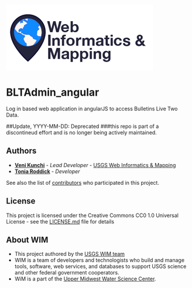 ![WiM](wimlogo.png)


# BLTAdmin_angular

Log in based web application in angularJS to access Bulletins Live Two Data.

##Update, YYYY-MM-DD: Deprecated ###this repo is part of a discontineud effort and is no longer being actively maintained. 

## Authors

* **[Veni Kunchi](https://www.usgs.gov/staff-profiles/veni-kunche)**  - *Lead Developer* - [USGS Web Informatics & Mapping](https://wim.usgs.gov/)
* **[Tonia Roddick](https://github.com/troddick)** - *Developer* 

See also the list of [contributors](https://github.com/your/project/contributors) who participated in this project.

## License

This project is licensed under the Creative Commons CC0 1.0 Universal License - see the [LICENSE.md](LICENSE.md) file for details

## About WIM
* This project authored by the [USGS WIM team](https://wim.usgs.gov)
* WIM is a team of developers and technologists who build and manage tools, software, web services, and databases to support USGS science and other federal government cooperators.
* WiM is a part of the [Upper Midwest Water Science Center](https://www.usgs.gov/centers/wisconsin-water-science-center).
